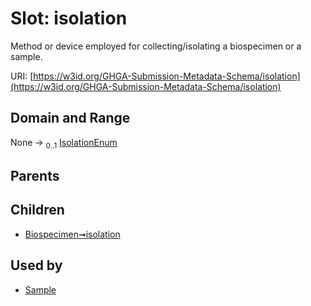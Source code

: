 
# Slot: isolation


Method or device employed for collecting/isolating a biospecimen or a sample.

URI: [https://w3id.org/GHGA-Submission-Metadata-Schema/isolation](https://w3id.org/GHGA-Submission-Metadata-Schema/isolation)


## Domain and Range

None &#8594;  <sub>0..1</sub> [IsolationEnum](IsolationEnum.md)

## Parents


## Children

 *  [Biospecimen➞isolation](Biospecimen_isolation.md)

## Used by

 * [Sample](Sample.md)

